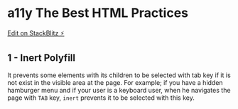 # a11y The Best HTML Practices

[Edit on StackBlitz ⚡️](https://stackblitz.com/edit/a11y-html-best-practices)

## 1 - Inert Polyfill

It prevents some elements with its children to be selected with tab key if it is not exist in the visible area at the page. For example; if you have a hidden hamburger menu and if your user is a keyboard user, when he navigates the page with `TAB` key, `inert` prevents it to be selected with this key.
